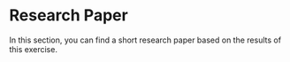 # Research Paper

In this section, you can find a short research paper based on the results of this exercise.
